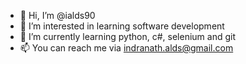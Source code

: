- 👋 Hi, I’m @ialds90
- 👀 I’m interested in learning software development
- 🌱 I’m currently learning python, c#, selenium and git
- 📫 You can reach me via indranath.alds@gmail.com

<!---
ialds90/ialds90 is a ✨ special ✨ repository because its `README.md` (this file) appears on your GitHub profile.
You can click the Preview link to take a look at your changes.
--->
